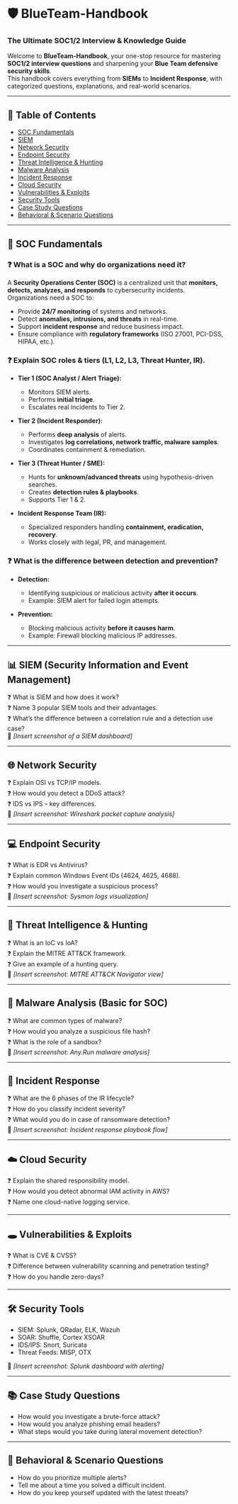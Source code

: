 # 🛡️ BlueTeam-Handbook  
### The Ultimate SOC1/2 Interview & Knowledge Guide  

Welcome to **BlueTeam-Handbook**, your one-stop resource for mastering **SOC1/2 interview questions** and sharpening your **Blue Team defensive security skills**.  
This handbook covers everything from **SIEMs** to **Incident Response**, with categorized questions, explanations, and real-world scenarios.  

---

## 📑 Table of Contents  

- [SOC Fundamentals](#-soc-fundamentals)  
- [SIEM](#-siem-security-information-and-event-management)  
- [Network Security](#-network-security)  
- [Endpoint Security](#-endpoint-security)  
- [Threat Intelligence & Hunting](#-threat-intelligence--hunting)  
- [Malware Analysis](#-malware-analysis-basic-for-soc)  
- [Incident Response](#-incident-response)  
- [Cloud Security](#-cloud-security)  
- [Vulnerabilities & Exploits](#-vulnerabilities--exploits)  
- [Security Tools](#-security-tools)  
- [Case Study Questions](#-case-study-questions)  
- [Behavioral & Scenario Questions](#-behavioral--scenario-questions)  

---

## 🏢 SOC Fundamentals  

### ❓ What is a SOC and why do organizations need it?  
A **Security Operations Center (SOC)** is a centralized unit that **monitors, detects, analyzes, and responds** to cybersecurity incidents.  
Organizations need a SOC to:  
- Provide **24/7 monitoring** of systems and networks.  
- Detect **anomalies, intrusions, and threats** in real-time.  
- Support **incident response** and reduce business impact.  
- Ensure compliance with **regulatory frameworks** (ISO 27001, PCI-DSS, HIPAA, etc.).

### ❓ Explain SOC roles & tiers (L1, L2, L3, Threat Hunter, IR).  

- **Tier 1 (SOC Analyst / Alert Triage):**  
  - Monitors SIEM alerts.  
  - Performs **initial triage**.  
  - Escalates real incidents to Tier 2.  

- **Tier 2 (Incident Responder):**  
  - Performs **deep analysis** of alerts.  
  - Investigates **log correlations, network traffic, malware samples**.  
  - Coordinates containment & remediation.  

- **Tier 3 (Threat Hunter / SME):**  
  - Hunts for **unknown/advanced threats** using hypothesis-driven searches.  
  - Creates **detection rules & playbooks**.  
  - Supports Tier 1 & 2.  

- **Incident Response Team (IR):**  
  - Specialized responders handling **containment, eradication, recovery**.  
  - Works closely with legal, PR, and management.  

### ❓ What is the difference between detection and prevention?  

- **Detection:**  
  - Identifying suspicious or malicious activity **after it occurs**.  
  - Example: SIEM alert for failed login attempts.  

- **Prevention:**  
  - Blocking malicious activity **before it causes harm**.  
  - Example: Firewall blocking malicious IP addresses.  

---

## 📊 SIEM (Security Information and Event Management)  

❓ What is SIEM and how does it work?  
❓ Name 3 popular SIEM tools and their advantages.  
❓ What’s the difference between a correlation rule and a detection use case?  
📸 *[Insert screenshot of a SIEM dashboard]*  

---

## 🌐 Network Security  

❓ Explain OSI vs TCP/IP models.  
❓ How would you detect a DDoS attack?  
❓ IDS vs IPS – key differences.  
📸 *[Insert screenshot: Wireshark packet capture analysis]*  

---

## 💻 Endpoint Security  

❓ What is EDR vs Antivirus?  
❓ Explain common Windows Event IDs (4624, 4625, 4688).  
❓ How would you investigate a suspicious process?  
📸 *[Insert screenshot: Sysmon logs visualization]*  

---

## 🔎 Threat Intelligence & Hunting  

❓ What is an IoC vs IoA?  
❓ Explain the MITRE ATT&CK framework.  
❓ Give an example of a hunting query.  
📸 *[Insert screenshot: MITRE ATT&CK Navigator view]*  

---

## 🐛 Malware Analysis (Basic for SOC)  

❓ What are common types of malware?  
❓ How would you analyze a suspicious file hash?  
❓ What is the role of a sandbox?  
📸 *[Insert screenshot: Any.Run malware analysis]*  

---

## 🚨 Incident Response  

❓ What are the 6 phases of the IR lifecycle?  
❓ How do you classify incident severity?  
❓ What would you do in case of ransomware detection?  
📸 *[Insert screenshot: Incident response playbook flow]*  

---

## ☁️ Cloud Security  

❓ Explain the shared responsibility model.  
❓ How would you detect abnormal IAM activity in AWS?  
❓ Name one cloud-native logging service.  

---

## 🕳️ Vulnerabilities & Exploits  

❓ What is CVE & CVSS?  
❓ Difference between vulnerability scanning and penetration testing?  
❓ How do you handle zero-days?  

---

## 🛠️ Security Tools  

- SIEM: Splunk, QRadar, ELK, Wazuh  
- SOAR: Shuffle, Cortex XSOAR  
- IDS/IPS: Snort, Suricata  
- Threat Feeds: MISP, OTX  

📸 *[Insert screenshot: Splunk dashboard with alerting]*  

---

## 📚 Case Study Questions  

- How would you investigate a brute-force attack?  
- How would you analyze phishing email headers?  
- What steps would you take during lateral movement detection?  

---

## 👥 Behavioral & Scenario Questions  

- How do you prioritize multiple alerts?  
- Tell me about a time you solved a difficult incident.  
- How do you keep yourself updated with the latest threats?  

